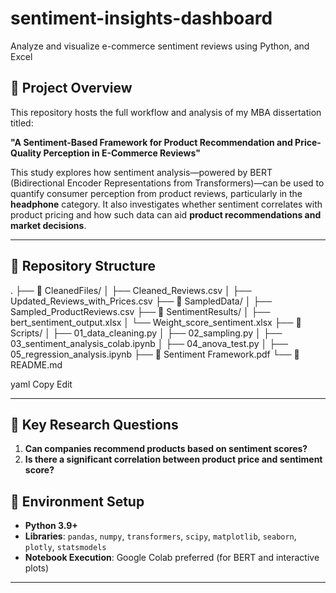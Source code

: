 # sentiment-insights-dashboard
Analyze and visualize e-commerce sentiment reviews using  Python, and Excel
## 📌 Project Overview

This repository hosts the full workflow and analysis of my MBA dissertation titled:

**"A Sentiment-Based Framework for Product Recommendation and Price-Quality Perception in E-Commerce Reviews"**

This study explores how sentiment analysis—powered by BERT (Bidirectional Encoder Representations from Transformers)—can be used to quantify consumer perception from product reviews, particularly in the **headphone** category. It also investigates whether sentiment correlates with product pricing and how such data can aid **product recommendations and market decisions**.

---

## 📂 Repository Structure

.
├── 📁 CleanedFiles/
│ ├── Cleaned_Reviews.csv
│ ├── Updated_Reviews_with_Prices.csv
├── 📁 SampledData/
│ ├── Sampled_ProductReviews.csv
├── 📁 SentimentResults/
│ ├── bert_sentiment_output.xlsx
│ └── Weight_score_sentiment.xlsx
├── 📁 Scripts/
│ ├── 01_data_cleaning.py
│ ├── 02_sampling.py
│ ├── 03_sentiment_analysis_colab.ipynb
│ ├── 04_anova_test.py
│ ├── 05_regression_analysis.ipynb
├── 📄 Sentiment Framework.pdf
└── 📄 README.md

yaml
Copy
Edit

---

## 🧠 Key Research Questions

1. **Can companies recommend products based on sentiment scores?**
2. **Is there a significant correlation between product price and sentiment score?**



## 🧪 Environment Setup

- **Python 3.9+**
- **Libraries**: `pandas`, `numpy`, `transformers`, `scipy`, `matplotlib`, `seaborn`, `plotly`, `statsmodels`
- **Notebook Execution**: Google Colab preferred (for BERT and interactive plots)

---


